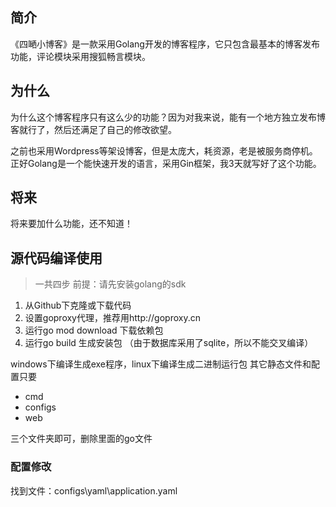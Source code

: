 ## 简介
《四嗮小博客》是一款采用Golang开发的博客程序，它只包含最基本的博客发布功能，评论模块采用搜狐畅言模块。
## 为什么
为什么这个博客程序只有这么少的功能？因为对我来说，能有一个地方独立发布博客就行了，然后还满足了自己的修改欲望。

之前也采用Wordpress等架设博客，但是太庞大，耗资源，老是被服务商停机。正好Golang是一个能快速开发的语言，采用Gin框架，我3天就写好了这个功能。


## 将来

将来要加什么功能，还不知道！


## 源代码编译使用
> 一共四步
前提：请先安装golang的sdk

1. 从Github下克隆或下载代码
2. 设置goproxy代理，推荐用http://goproxy.cn
3. 运行go mod download 下载依赖包
4. 运行go build 生成安装包  （由于数据库采用了sqlite，所以不能交叉编译）

windows下编译生成exe程序，linux下编译生成二进制运行包
其它静态文件和配置只要
- cmd
- configs
- web

三个文件夹即可，删除里面的go文件


### 配置修改
找到文件：configs\yaml\application.yaml

